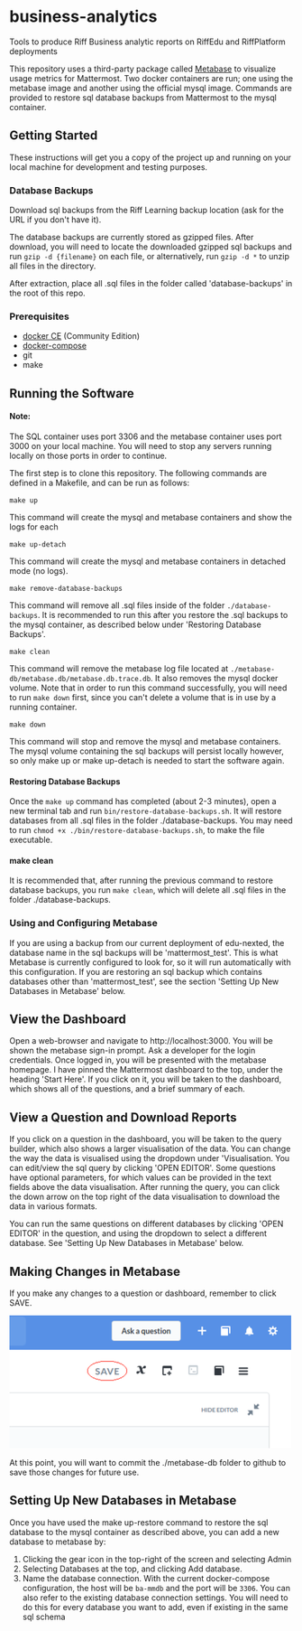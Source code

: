 # business-analytics
Tools to produce Riff Business analytic reports on RiffEdu and RiffPlatform deployments

This repository uses a third-party package called [Metabase][] to visualize usage metrics for Mattermost. Two docker containers are run; one using the metabase image and another using the
official mysql image. Commands are provided to restore sql database backups from Mattermost to the mysql container.

## Getting Started

These instructions will get you a copy of the project up and running on your local machine for development and testing purposes.

### Database Backups

Download sql backups from the Riff Learning backup location (ask for the URL if you don't have it).

The database backups are currently stored as gzipped files. After download, you will need to locate the downloaded gzipped sql backups and run ``` gzip -d {filename} ``` on each file, or alternatively, run ``` gzip -d * ``` to unzip all files in the directory.

After extraction, place all .sql files in the folder called 'database-backups' in the root of this repo.

### Prerequisites

- [docker CE][docker-install] (Community Edition)
- [docker-compose][docker-compose-install]
- git
- make


## Running the Software

#### Note:
The SQL container uses port 3306 and the metabase container uses port 3000 on your local machine. You will need to stop any servers running locally on those ports in order to continue.

The first step is to clone this repository. The following commands are defined in a Makefile, and can be run as follows:


```
make up
```
This command will create the mysql and metabase containers and show the logs for each

```
make up-detach
```
This command will create the mysql and metabase containers in detached mode (no logs).

```
make remove-database-backups
```
This command will remove all .sql files inside of the folder `./database-backups`. It is recommended to run this after you restore the .sql backups to the mysql container, as described below under 'Restoring Database Backups'.

```
make clean
```
This command will remove the metabase log file located at `./metabase-db/metabase.db/metabase.db.trace.db`. It also removes the mysql docker volume. Note that in order to run this command successfully, you will need to run `make down` first, since you can't delete a volume that is in use by a running container.

```
make down
```
This command will stop and remove the mysql and metabase containers. The mysql volume containing the sql backups will
persist locally however, so only make up or make up-detach is needed to start the software again.

#### Restoring Database Backups
Once the `make up` command has completed (about 2-3 minutes), open a new terminal tab and run `bin/restore-database-backups.sh`. It will restore databases from all .sql files in the folder ./database-backups. You may need to run `chmod +x ./bin/restore-database-backups.sh`, to make the file executable.

#### make clean
It is recommended that, after running the previous command to restore database backups, you run ```make clean```, which will delete all .sql files in the folder ./database-backups.

### Using and Configuring Metabase

If you are using a backup from our current deployment of edu-nexted, the database name in the sql backups
will be 'mattermost_test'. This is what Metabase is currently configured to look for, so it will run automatically with this
configuration. If you are restoring an sql backup which contains databases other than 'mattermost_test', see the section
'Setting Up New Databases in Metabase' below.

## View the Dashboard

Open a web-browser and navigate to http://localhost:3000. You will be shown the metabase sign-in prompt. Ask a developer for the login credentials. Once logged in, you will be presented with the metabase homepage. I have pinned the Mattermost dashboard to the
top, under the heading 'Start Here'. If you click on it, you will be taken to the dashboard, which shows all of the
questions, and a brief summary of each.

## View a Question and Download Reports

If you click on a question in the dashboard, you will be taken to the query builder, which also shows a larger
visualisation of the data. You can change the way the data is visualised using the dropdown under 'Visualisation. You can
edit/view the sql query by clicking 'OPEN EDITOR'. Some questions have optional parameters, for which values can
be provided in the text fields above the data visualisation. After running the query, you can click the down arrow on the top right of the data visualisation to download the data in various formats.

You can run the same questions on different databases by clicking 'OPEN EDITOR' in the question, and using
the dropdown to select a different database. See 'Setting Up New Databases in Metabase' below.

## Making Changes in Metabase

If you make any changes to a question or dashboard, remember to click SAVE.

<img src="docs/images/question-save-btn-preview.png" width="500"/>

At this point, you will want to commit the
./metabase-db folder to github to save those changes for future use.

## Setting Up New Databases in Metabase

Once you have used the make up-restore command to restore the sql database to the mysql container
as described above, you can add a new database to metabase by:
  1. Clicking the gear icon in the top-right of the screen and selecting Admin
  2. Selecting Databases at the top, and clicking Add database.
  3. Name the database connection. With the current docker-compose configuration, the host will be `ba-mmdb` and the port will be `3306`. You can also refer to the existing database connection settings.
You will need to do this for every database you want to add, even if existing in the same sql schema


[Metabase]: <https://metabase.com/> "Metabase home"
[docker-install]: <https://docs.docker.com/install/> "Docker installation instructions"
[docker-compose-install]: <https://docs.docker.com/compose/install/> "docker-compose installation instructions"

